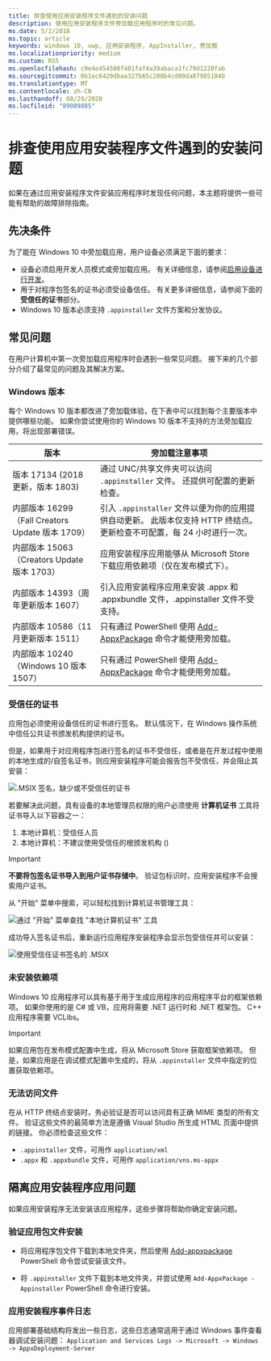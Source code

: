 ```yaml
---
title: 排查使用应用安装程序文件遇到的安装问题
description: 使用应用安装程序文件旁加载应用程序时的常见问题。
ms.date: 5/2/2018
ms.topic: article
keywords: windows 10, uwp, 应用安装程序, AppInstaller, 旁加载
ms.localizationpriority: medium
ms.custom: RS5
ms.openlocfilehash: c9e4e454500f401faf4a39abaca1fc79d1228fab
ms.sourcegitcommit: 6b1ec6420dbaa327b65c208b4cd00da87985104b
ms.translationtype: MT
ms.contentlocale: zh-CN
ms.lasthandoff: 08/29/2020
ms.locfileid: "89089885"
---
```

# <a name="troubleshoot-installation-issues-with-the-app-installer-file"></a>排查使用应用安装程序文件遇到的安装问题

如果在通过应用安装程序文件安装应用程序时发现任何问题，本主题将提供一些可能有帮助的故障排除指南。

## <a name="prerequisites"></a>先决条件

为了能在 Windows 10 中旁加载应用，用户设备必须满足下面的要求：

- 设备必须启用开发人员模式或旁加载应用。 有关详细信息，请参阅[启用设备进行开发](/windows/uwp/get-started/enable-your-device-for-development)。
- 用于对程序包签名的证书必须受设备信任。 有关更多详细信息，请参阅下面的**受信任的证书**部分。
- Windows 10 版本必须支持 `.appinstaller` 文件方案和分发协议。

## <a name="common-issues"></a>常见问题

在用户计算机中第一次旁加载应用程序时会遇到一些常见问题。 接下来的几个部分介绍了最常见的问题及其解决方案。

### <a name="windows-version"></a>Windows 版本

每个 Windows 10 版本都改进了旁加载体验，在下表中可以找到每个主要版本中提供哪些功能。 如果你尝试使用你的 Windows 10 版本不支持的方法旁加载应用，将出现部署错误。

| 版本 | 旁加载注意事项 |
|---------|----------------|
| 版本 17134 (2018 更新，版本 1803)     | 通过 UNC/共享文件夹可以访问 `.appinstaller` 文件。 还提供可配置的更新检查。 |
| 内部版本 16299（Fall Creators Update 版本 1709） | 引入 `.appinstaller` 文件以便为你的应用提供自动更新。 此版本仅支持 HTTP 终结点。 更新检查不可配置，每 24 小时进行一次。 |
| 内部版本 15063（Creators Update 版本 1703）      | 应用安装程序应用能够从 Microsoft Store 下载应用依赖项（仅在发布模式下）。 |
| 内部版本 14393（周年更新版本 1607）   | 引入应用安装程序应用来安装 .appx 和 .appxbundle 文件，.appinstaller 文件不受支持。 |
| 内部版本 10586（11 月更新版本 1511）      | 只有通过 PowerShell 使用 [Add-AppxPackage](/powershell/module/appx/add-appxpackage?view=win10-ps) 命令才能使用旁加载。 |
| 内部版本 10240（Windows 10 版本 1507）           | 只有通过 PowerShell 使用 [Add-AppxPackage](/powershell/module/appx/add-appxpackage?view=win10-ps) 命令才能使用旁加载。 |

### <a name="trusted-certificates"></a>受信任的证书

应用包必须使用设备信任的证书进行签名。 默认情况下，在 Windows 操作系统中信任公共证书颁发机构提供的证书。

但是，如果用于对应用程序包进行签名的证书不受信任，或者是在开发过程中使用的本地生成的/自签名证书，则应用安装程序可能会报告包不受信任，并会阻止其安装：

![.MSIX 签名，缺少或不受信任的证书](..\images\msix-bad-cert.png)

若要解决此问题，具有设备的本地管理员权限的用户必须使用 **计算机证书** 工具将证书导入以下容器之一：

1. 本地计算机：受信任人员
2. 本地计算机：不建议使用受信任的根颁发机构 () 

>[!IMPORTANT]
> **不要将包签名证书导入到用户证书存储中**。 验证包标识时，应用安装程序不会搜索用户证书。

从 "开始" 菜单中搜索，可以轻松找到计算机证书管理工具：

![通过 "开始" 菜单查找 "本地计算机证书" 工具](..\images\start-comp-cert.png)

成功导入签名证书后，重新运行应用程序安装程序会显示包受信任并可以安装：

![使用受信任证书签名的 .MSIX](..\images\msix-good-cert.png)

### <a name="dependencies-not-installed"></a>未安装依赖项

Windows 10 应用程序可以具有基于用于生成应用程序的应用程序平台的框架依赖项。 如果你使用的是 C# 或 VB，应用将需要 .NET 运行时和 .NET 框架包。 C++ 应用程序需要 VCLibs。

>[!IMPORTANT]
> 如果应用包在发布模式配置中生成，将从 Microsoft Store 获取框架依赖项。 但是，如果应用是在调试模式配置中生成的，将从 `.appinstaller` 文件中指定的位置获取依赖项。

### <a name="files-not-accessible"></a>无法访问文件

在从 HTTP 终结点安装时，务必验证是否可以访问具有正确 MIME 类型的所有文件。 验证这些文件的最简单方法是遵循 Visual Studio 所生成 HTML 页面中提供的链接。 你必须检查这些文件：

- `.appinstaller` 文件，可用作 `application/xml`
- `.appx` 和 `.appxbundle` 文件，可用作 `application/vns.ms-appx`

## <a name="isolate-app-installer-app-issues"></a>隔离应用安装程序应用问题

如果应用安装程序无法安装该应用程序，这些步骤将帮助你确定安装问题。

### <a name="verify-app-package-file-installation"></a>验证应用包文件安装

- 将应用程序包文件下载到本地文件夹，然后使用 [Add-appxpackage](/powershell/module/appx/add-appxpackage?view=win10-ps) PowerShell 命令尝试安装该文件。

- 将 `.appinstaller` 文件下载到本地文件夹，并尝试使用 `Add-AppxPackage -Appinstaller` PowerShell 命令进行安装。

### <a name="app-installer-event-logs"></a>应用安装程序事件日志

应用部署基础结构将发出一些日志，这些日志通常适用于通过 Windows 事件查看器调试安装问题： `Application and Services Logs -> Microsoft -> Windows -> AppxDeployment-Server`